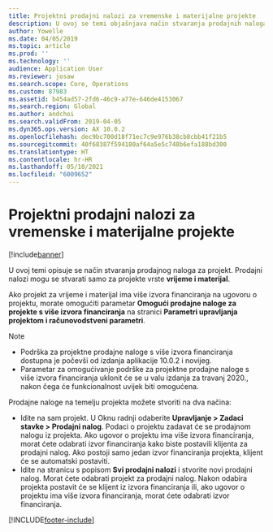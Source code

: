 ```yaml
---
title: Projektni prodajni nalozi za vremenske i materijalne projekte
description: U ovoj se temi objašnjava način stvaranja prodajnih naloga na temelju projekata za vremenske i materijalne projekte.
author: Yowelle
ms.date: 04/05/2019
ms.topic: article
ms.prod: ''
ms.technology: ''
audience: Application User
ms.reviewer: josaw
ms.search.scope: Core, Operations
ms.custom: 87983
ms.assetid: b454ad57-2fd6-46c9-a77e-646de4153067
ms.search.region: Global
ms.author: andchoi
ms.search.validFrom: 2019-04-05
ms.dyn365.ops.version: AX 10.0.2
ms.openlocfilehash: dec9bc700d18f71ec7c9e976b38cb8cbb41f21b5
ms.sourcegitcommit: 40f68387f594180af64a5e5c748b6efa188bd300
ms.translationtype: HT
ms.contentlocale: hr-HR
ms.lasthandoff: 05/10/2021
ms.locfileid: "6009652"
---
```

# <a name="project-sales-orders-for-time-and-material-projects"></a>Projektni prodajni nalozi za vremenske i materijalne projekte

[!include[banner](../includes/banner.md)]

U ovoj temi opisuje se način stvaranja prodajnog naloga za projekt. Prodajni nalozi mogu se stvarati samo za projekte vrste **vrijeme i materijal**.

Ako projekt za vrijeme i materijal ima više izvora financiranja na ugovoru o projektu, morate omogućiti parametar **Omogući prodajne naloge za projekte s više izvora financiranja** na stranici **Parametri upravljanja projektom i računovodstveni parametri**. 

> [!NOTE]
> - Podrška za projektne prodajne naloge s više izvora financiranja dostupna je počevši od izdanja aplikacije 10.0.2 i novijeg.
> - Parametar za omogućivanje podrške za projektne prodajne naloge s više izvora financiranja uklonit će se u valu izdanja za travanj 2020., nakon čega će funkcionalnost uvijek biti omogućena.

Prodajne naloge na temelju projekta možete stvoriti na dva načina:

- Idite na sam projekt. U Oknu radnji odaberite **Upravljanje > Zadaci stavke > Prodajni nalog**. Podaci o projektu zadavat će se prodajnom nalogu iz projekta. Ako ugovor o projektu ima više izvora financiranja, morat ćete odabrati izvor financiranja kako biste postavili klijenta za prodajni nalog. Ako postoji samo jedan izvor financiranja projekta, klijent će se automatski postaviti.
- Idite na stranicu s popisom **Svi prodajni nalozi** i stvorite novi prodajni nalog. Morat ćete odabrati projekt za prodajni nalog. Nakon odabira projekta postavit će se klijent iz izvora financiranja ili, ako ugovor o projektu ima više izvora financiranja, morat ćete odabrati izvor financiranja.



[!INCLUDE[footer-include](../includes/footer-banner.md)]